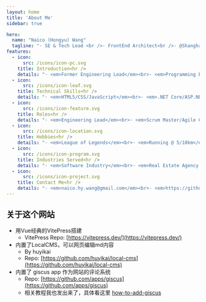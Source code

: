 ```yaml
---
layout: home
title: 'About Me'
sidebar: true

hero:
  name: "Naico (Hongyu) Wang"
  tagline: "· SE & Tech Lead <br />· FrontEnd Architect<br />· @Shanghai<br />"
features:
  - icon:
      src: /icons/icon-pc.svg
    title: Introduction<hr />
    details: "· <em>Former Engineering Lead</em><br>· <em>Programming Enthusiast</em><br>· <em>Bon Vivant</em><br>· <em>Residing in Shanghai, China</em><br>"
  - icon:
      src: /icons/icon-leaf.svg
    title: Technical Skills<hr />
    details: "· <em>HTML5/CSS/JavaScript</em><br>· <em>.NET Core/ASP.NET/Java</em><br>· <em>React/Vue/Nodejs</em><br>· <em>WeChat/Ali/TikTok MiniPrograms</em><br>"
  - icon:
      src: /icons/icon-feature.svg
    title: Roles<hr />
    details: "· <em>Engineering Lead</em><br>· <em>Scrum Master/Agile Coach</em><br>· <em>Project Management</em><br>· <em>System Design and Architect</em><br>"
  - icon:
      src: /icons/icon-location.svg
    title: Hobbies<hr />
    details: "· <em>League of Legends</em><br>· <em>Running @ 5/10km</em><br>· <em>Reading and Learning</em><br>· <em>Electronics enthusiasts</em><br>"
  - icon:
      src: /icons/icon-program.svg
    title: Industries Served<hr />
    details: "· <em>Software Industry</em><br>· <em>Real Estate Agency Industry</em><br>· <em>Insurance & Investment</em><br>· <em>Luxury E-commerce</em><br>"
  - icon:
      src: /icons/icon-project.svg
    title: Contact Me<hr />
    details: "· <em>naico.hy.wang@gmail.com</em><br>· <em>https://github.com/naico-wang</em><br>· <em>https://www.linkedin.com/in/naico-hongyu-wang-49554891/</em><br>"
---
```


## 关于这个网站

- 用Vue经典的VitePress搭建
  - VitePress Repo: [https://vitepress.dev/](https://vitepress.dev/)
- 内置了LocalCMS，可以网页编辑md内容
  - By huyikai
  - Repo: [https://github.com/huyikai/local-cms](https://github.com/huyikai/local-cms)
- 内置了 giscus app 作为网站的评论系统
  - Repo: [https://github.com/apps/giscus](https://github.com/apps/giscus)
  - 相关教程我也发出来了，具体看这里 [how-to-add-giscus](https://naico.wang/blog/Engineering/how-to-add-giscus)
